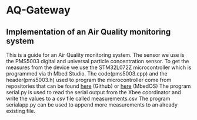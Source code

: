 # AQ-Gateway
## Implementation of an Air Quality monitoring system
This is a guide for an Air Quality monitoring system. The sensor we use is the PMS5003 digital and universal particle concentration sensor. 
To get the measures from the device we use the STM32L072Z microcontroller which is programmed via th Mbed Studio. 
The code(pms5003.cpp) and the header(pms5003.h) used to program the microcontroller come from repositories that can be found <a href="https://github.com/janjongboom/mbed-pms5003">here</a> (Github) or <a href="https://os.mbed.com/users/janjongboom/code/pms5003/">here</a> (MbedOS)
The program serial.py is used to read the serial output from the Xbee coordinator and write the values to a csv file called measurements.csv
The program serialapp.py can be used to append more measurements to an already existing file.
